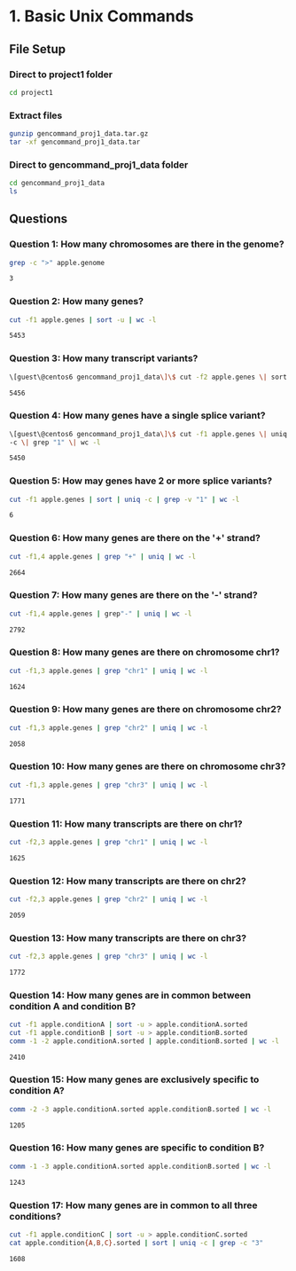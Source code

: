 # 1. Basic Unix Commands

## File Setup

### Direct to project1 folder

```bash
cd project1
```

### Extract files

```bash
gunzip gencommand_proj1_data.tar.gz
tar -xf gencommand_proj1_data.tar
```

### Direct to gencommand_proj1_data folder

```bash
cd gencommand_proj1_data
ls
```

## Questions

### Question 1: How many chromosomes are there in the genome?

```bash
grep -c ">" apple.genome

3
```

### Question 2: How many genes?

```bash
cut -f1 apple.genes | sort -u | wc -l

5453
```

### Question 3: How many transcript variants?

```bash
\[guest\@centos6 gencommand_proj1_data\]\$ cut -f2 apple.genes \| sort -u \| wc -l

5456
```

### Question 4: How many genes have a single splice variant?

```bash
\[guest\@centos6 gencommand_proj1_data\]\$ cut -f1 apple.genes \| uniq
-c \| grep "1" \| wc -l

5450
```

### Question 5: How may genes have 2 or more splice variants?

```bash
cut -f1 apple.genes | sort | uniq -c | grep -v "1" | wc -l

6
```

### Question 6: How many genes are there on the '+' strand?

```bash
cut -f1,4 apple.genes | grep "+" | uniq | wc -l

2664
```

### Question 7: How many genes are there on the '-' strand?

```bash
cut -f1,4 apple.genes | grep"-" | uniq | wc -l

2792
```

### Question 8: How many genes are there on chromosome chr1?

```bash
cut -f1,3 apple.genes | grep "chr1" | uniq | wc -l

1624
```

### Question 9: How many genes are there on chromosome chr2?

```bash
cut -f1,3 apple.genes | grep "chr2" | uniq | wc -l

2058
```

### Question 10: How many genes are there on chromosome chr3?

```bash
cut -f1,3 apple.genes | grep "chr3" | uniq | wc -l

1771
```

### Question 11: How many transcripts are there on chr1?

```bash
cut -f2,3 apple.genes | grep "chr1" | uniq | wc -l

1625
```

### Question 12: How many transcripts are there on chr2?

```bash
cut -f2,3 apple.genes | grep "chr2" | uniq | wc -l

2059
```

### Question 13: How many transcripts are there on chr3?

```bash
cut -f2,3 apple.genes | grep "chr3" | uniq | wc -l

1772
```

### Question 14: How many genes are in common between condition A and condition B?

```bash
cut -f1 apple.conditionA | sort -u > apple.conditionA.sorted
cut -f1 apple.conditionB | sort -u > apple.conditionB.sorted
comm -1 -2 apple.conditionA.sorted | apple.conditionB.sorted | wc -l

2410
```

### Question 15: How many genes are exclusively specific to condition A?

```bash
comm -2 -3 apple.conditionA.sorted apple.conditionB.sorted | wc -l

1205
```

### Question 16: How many genes are specific to condition B?

```bash
comm -1 -3 apple.conditionA.sorted apple.conditionB.sorted | wc -l

1243
```

### Question 17: How many genes are in common to all three conditions?

```bash
cut -f1 apple.conditionC | sort -u > apple.conditionC.sorted
cat apple.condition{A,B,C}.sorted | sort | uniq -c | grep -c "3"

1608
```

